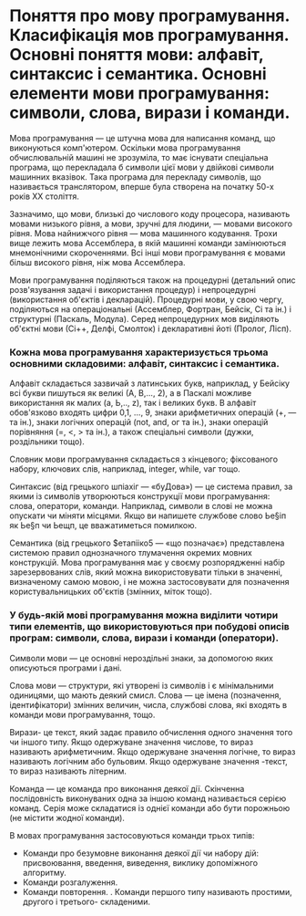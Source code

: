 # Поняття про мову програмування. Класифікація мов програмування. Основні поняття мови: алфавіт, синтаксис і семантика. Основні елементи мови програмування: символи, слова, вирази і команди.

Мова програмування — це штучна мова для написання команд, що виконуються комп'ютером. Оскільки мова програмування обчислювальній машині не зрозуміла, то має існувати спеціальна програма, що перекладала б символи цієї мови у двійкові символи машинних вказівок. Така програма для перекладу символів, що називається транслятором, вперше була створена на початку 50-х років XX століття.

Зазначимо, що мови, близькі до числового коду процесора, називають мовами низького рівня, а мови, зручні для людини, — мовами високого рівня. Мова найнижчого рівня — мова машинного кодування. Трохи вище лежить мова Ассемблера, в якій машинні команди замінюються мнемонічними скороченнями. Всі інші мови програмування є мовами більш високого рівня, ніж мова Ассемблера.

Мови програмування поділяються також на процедурні (детальний опис розв'язування задачі і використання процедур) і непроцедурні (використання об'єктів і декларацій). Процедурні мови, у свою чергу, поділяються на операціональні (Ассемблер, Фортран, Бейсік, Сі та ін.) і структурні (Паскаль, Модула). Серед непроцедурних мов виділяють об'єктні мови (Сі++, Делфі, Смолток) і декларативні йоті (Пролог, Лісп).

### Кожна мова програмування характеризується трьома основними складовими: алфавіт, синтаксис і семантика.

Алфавіт складається зазвичай з латинських букв, наприклад, у Бейсіку всі букви пишуться як великі (А, В,..., 2), а в Паскалі можливе використання як малих (а, Ь,.., z), так і великих букв. В алфавіт обов'язково входять цифри 0,1, ..., 9, знаки арифметичних операцій (+, — та ін.), знаки логічних операцій (поt, апd, ог та ін.), знаки операцій порівняння (=, <, > та ін.), а також спеціальні символи (дужки, роздільники тощо).

Словник мови програмування складається з кінцевого; фіксованого набору, ключових слів, наприклад, integer, while, vаг тощо.

Синтаксис (від грецького шпіахіг — «буДова») — це система правил, за якими із символів утворюються конструкції мови програмування: слова, оператори, команди. Наприклад, символи в слові не можна опускати чи міняти місцями. Якщо ви напишете службове слово Ье§іп як Ье§п чи Ьещп, це вважатиметься помилкою.

Семантика (від грецького $етапііко5 — «що позначає») представлена системою правил однозначного тлумачення окремих мовних конструкцій. Мова програмування має у своєму розпорядженні набір зарезервованих слів, який можна використовувати тільки в значенні, визначеному самою мовою, і не можна застосовувати для позначення користувальницьких об'єктів (змінних, міток тощо).

### У будь-якій мові програмування можна виділити чотири типи елементів, що використовуються при побудові описів програм: символи, слова, вирази і команди (оператори).

Символи мови — це основні нероздільні знаки, за допомогою яких описуються програми і дані.

Слова мови — структури, які утворені із символів і є мінімальними одиницями, що мають деякий смисл. Слова — це імена (позначення, ідентифікатори) змінних величин, числа, службові слова, які входять в команди мови програмування, тощо.

Вирази- це текст, який задає правило обчислення одного значення того чи іншого типу. Якщо одержуване значення числове, то вираз називають арифметичним. Якщо одержуване значення логічне, то вираз називають логічним або бульовим. Якщо одержуване значення -текст, то вираз називають літерним.

Команда — це команда про виконання деякої дії. Скінченна послідовність виконуваних одна за іншою команд називається серією команд. Серія може складатися із однієї команди або бути порожньою (не містити жодної команди).

В мовах програмування застосовуються команди трьох типів:
-  Команди про безумовне виконання деякої дії чи набору дій: присвоювання, введення, виведення, виклику допоміжного алгоритму.
-  Команди розгалуження.
-  Команди повторення. . 
Команди першого типу називають простими, другого і третього- складеними.
